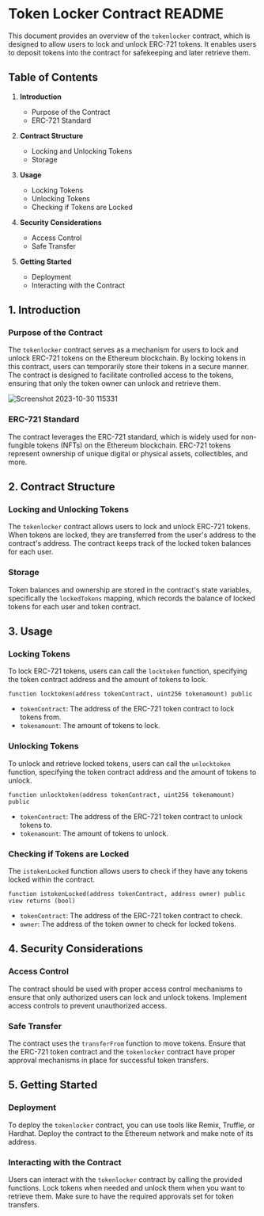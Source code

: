 # Token Locker Contract README

This document provides an overview of the `tokenlocker` contract, which is designed to allow users to lock and unlock ERC-721 tokens. It enables users to deposit tokens into the contract for safekeeping and later retrieve them.

## Table of Contents

1. **Introduction**
   - Purpose of the Contract
   - ERC-721 Standard

2. **Contract Structure**
   - Locking and Unlocking Tokens
   - Storage

3. **Usage**
   - Locking Tokens
   - Unlocking Tokens
   - Checking if Tokens are Locked

4. **Security Considerations**
   - Access Control
   - Safe Transfer

5. **Getting Started**
   - Deployment
   - Interacting with the Contract


## 1. Introduction

### Purpose of the Contract

The `tokenlocker` contract serves as a mechanism for users to lock and unlock ERC-721 tokens on the Ethereum blockchain. By locking tokens in this contract, users can temporarily store their tokens in a secure manner. The contract is designed to facilitate controlled access to the tokens, ensuring that only the token owner can unlock and retrieve them.

![Screenshot 2023-10-30 115331](https://github.com/Areeba000/ERC721-contract/assets/140241495/1afcb827-d820-448c-b710-27eb7c3e51a5)


### ERC-721 Standard

The contract leverages the ERC-721 standard, which is widely used for non-fungible tokens (NFTs) on the Ethereum blockchain. ERC-721 tokens represent ownership of unique digital or physical assets, collectibles, and more.

## 2. Contract Structure

### Locking and Unlocking Tokens

The `tokenlocker` contract allows users to lock and unlock ERC-721 tokens. When tokens are locked, they are transferred from the user's address to the contract's address. The contract keeps track of the locked token balances for each user.

### Storage

Token balances and ownership are stored in the contract's state variables, specifically the `lockedTokens` mapping, which records the balance of locked tokens for each user and token contract.

## 3. Usage

### Locking Tokens

To lock ERC-721 tokens, users can call the `locktoken` function, specifying the token contract address and the amount of tokens to lock.

```solidity
function locktoken(address tokenContract, uint256 tokenamount) public
```

- `tokenContract`: The address of the ERC-721 token contract to lock tokens from.
- `tokenamount`: The amount of tokens to lock.

### Unlocking Tokens

To unlock and retrieve locked tokens, users can call the `unlocktoken` function, specifying the token contract address and the amount of tokens to unlock.

```solidity
function unlocktoken(address tokenContract, uint256 tokenamount) public
```

- `tokenContract`: The address of the ERC-721 token contract to unlock tokens to.
- `tokenamount`: The amount of tokens to unlock.

### Checking if Tokens are Locked

The `istokenLocked` function allows users to check if they have any tokens locked within the contract.

```solidity
function istokenLocked(address tokenContract, address owner) public view returns (bool)
```

- `tokenContract`: The address of the ERC-721 token contract to check.
- `owner`: The address of the token owner to check for locked tokens.

## 4. Security Considerations

### Access Control

The contract should be used with proper access control mechanisms to ensure that only authorized users can lock and unlock tokens. Implement access controls to prevent unauthorized access.

### Safe Transfer

The contract uses the `transferFrom` function to move tokens. Ensure that the ERC-721 token contract and the `tokenlocker` contract have proper approval mechanisms in place for successful token transfers.

## 5. Getting Started

### Deployment

To deploy the `tokenlocker` contract, you can use tools like Remix, Truffle, or Hardhat. Deploy the contract to the Ethereum network and make note of its address.

### Interacting with the Contract

Users can interact with the `tokenlocker` contract by calling the provided functions. Lock tokens when needed and unlock them when you want to retrieve them. Make sure to have the required approvals set for token transfers.

